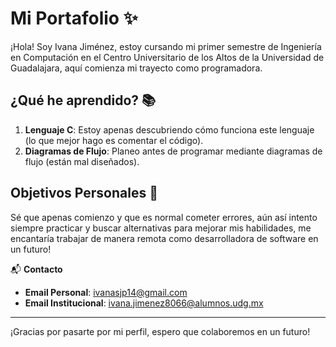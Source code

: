 # Mi Portafolio ✨

¡Hola! Soy Ivana Jiménez, estoy cursando mi primer semestre de Ingeniería en Computación en el Centro Universitario de los Altos de la Universidad de Guadalajara, aquí comienza mi trayecto como programadora.

## ¿Qué he aprendido? 📚

1. **Lenguaje C**: Estoy apenas descubriendo cómo funciona este lenguaje (lo que mejor hago es comentar el código).
2. **Diagramas de Flujo**: Planeo antes de programar mediante diagramas de flujo (están mal diseñados).

## Objetivos Personales 🎯
Sé que apenas comienzo y que es normal cometer errores, aún así intento siempre practicar y buscar alternativas para mejorar mis habilidades, me encantaría trabajar de manera remota como desarrolladora de software en un futuro!

📬 **Contacto**  
- **Email Personal**: [ivanasjp14@gmail.com](mailto:ivanasjp14@gmail.com)
- **Email Institucional**: [ivana.jimenez8066@alumnos.udg.mx](mailto:ivana.jimenez8066@alumnos.udg.mx)

---

¡Gracias por pasarte por mi perfil, espero que colaboremos en un futuro!
